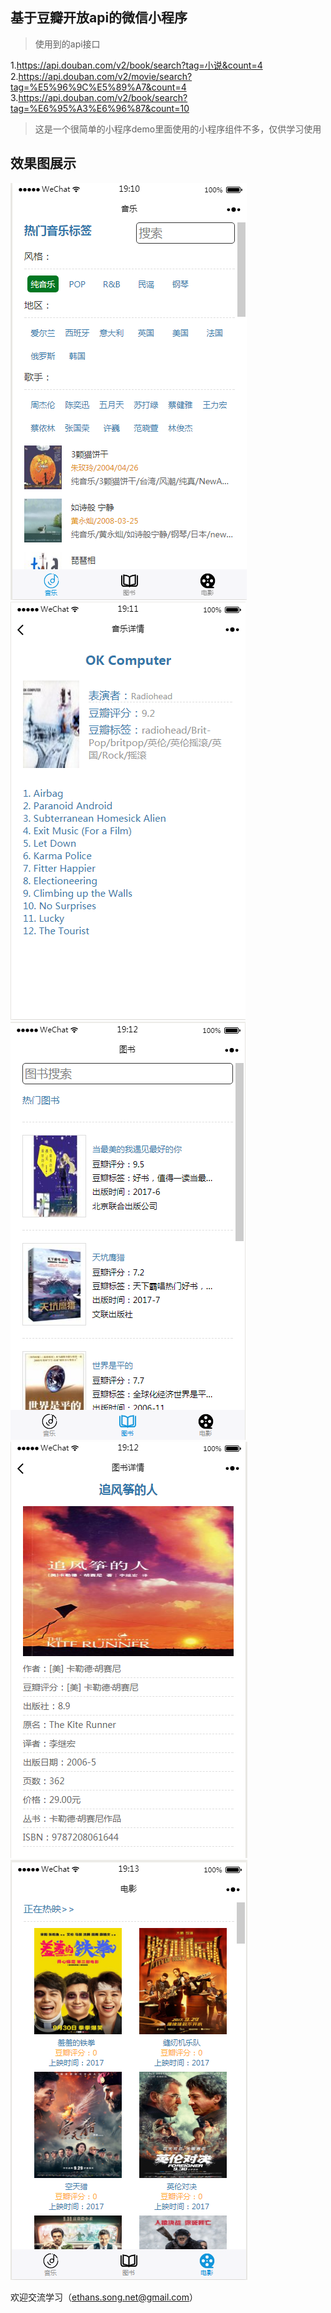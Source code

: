 ## 基于豆瓣开放api的微信小程序

>使用到的api接口

1.https://api.douban.com/v2/book/search?tag=小说&count=4
2.https://api.douban.com/v2/movie/search?tag=%E5%96%9C%E5%89%A7&count=4
3.https://api.douban.com/v2/book/search?tag=%E6%95%A3%E6%96%87&count=10

> 这是一个很简单的小程序demo里面使用的小程序组件不多，仅供学习使用

## 效果图展示
<img src="iamge/img/a.png" alt=""><img src="iamge/img/b.png" alt="">
<img src="iamge/img/c.png" alt=""><img src="iamge/img/d.png" alt="">
<img src="iamge/img/e.png" alt="">


 欢迎交流学习（ethans.song.net@gmail.com）

